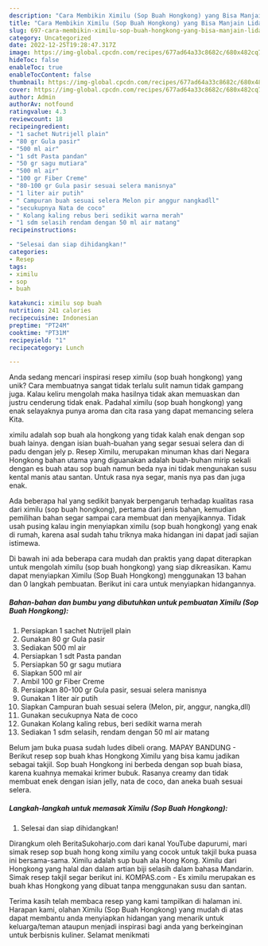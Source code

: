 ```yaml
---
description: "Cara Membikin Ximilu (Sop Buah Hongkong) yang Bisa Manjain Lidah"
title: "Cara Membikin Ximilu (Sop Buah Hongkong) yang Bisa Manjain Lidah"
slug: 697-cara-membikin-ximilu-sop-buah-hongkong-yang-bisa-manjain-lidah
category: Uncategorized
date: 2022-12-25T19:28:47.317Z
image: https://img-global.cpcdn.com/recipes/677ad64a33c8682c/680x482cq70/ximilu-sop-buah-hongkong-foto-resep-utama.jpg
hideToc: false
enableToc: true
enableTocContent: false
thumbnail: https://img-global.cpcdn.com/recipes/677ad64a33c8682c/680x482cq70/ximilu-sop-buah-hongkong-foto-resep-utama.jpg
cover: https://img-global.cpcdn.com/recipes/677ad64a33c8682c/680x482cq70/ximilu-sop-buah-hongkong-foto-resep-utama.jpg
author: Admin
authorAv: notfound
ratingvalue: 4.3
reviewcount: 18
recipeingredient:
- "1 sachet Nutrijell plain"
- "80 gr Gula pasir"
- "500 ml air"
- "1 sdt Pasta pandan"
- "50 gr sagu mutiara"
- "500 ml air"
- "100 gr Fiber Creme"
- "80-100 gr Gula pasir sesuai selera manisnya"
- "1 liter air putih"
- " Campuran buah sesuai selera Melon pir anggur nangkadll"
- "secukupnya Nata de coco"
- " Kolang kaling rebus beri sedikit warna merah"
- "1 sdm selasih rendam dengan 50 ml air matang"
recipeinstructions:

- "Selesai dan siap dihidangkan!"
categories:
- Resep
tags:
- ximilu
- sop
- buah

katakunci: ximilu sop buah 
nutrition: 241 calories
recipecuisine: Indonesian
preptime: "PT24M"
cooktime: "PT31M"
recipeyield: "1"
recipecategory: Lunch

---
```





Anda sedang mencari inspirasi resep ximilu (sop buah hongkong) yang unik? Cara membuatnya sangat tidak terlalu sulit namun tidak gampang juga. Kalau keliru mengolah maka hasilnya tidak akan memuaskan dan justru cenderung tidak enak. Padahal ximilu (sop buah hongkong) yang enak selayaknya punya aroma dan cita rasa yang dapat memancing selera Kita.





ximilu adalah sop buah ala hongkong yang tidak kalah enak dengan sop buah lainya. dengan isian buah-buahan yang segar sesuai selera dan di padu dengan jely p. Resep Ximilu, merupakan minuman khas dari Negara Hongkong bahan utama yang diguanakan adalah buah-buhan mirip sekali dengan es buah atau sop buah namun beda nya ini tidak mengunakan susu kental manis atau santan. Untuk rasa nya segar, manis nya pas dan juga enak.

Ada beberapa hal yang sedikit banyak berpengaruh terhadap kualitas rasa dari ximilu (sop buah hongkong), pertama dari jenis bahan, kemudian pemilihan bahan segar sampai cara membuat dan menyajikannya. Tidak usah pusing kalau ingin menyiapkan ximilu (sop buah hongkong) yang enak di rumah, karena asal sudah tahu triknya maka hidangan ini dapat jadi sajian istimewa.






Di bawah ini ada beberapa cara mudah dan praktis yang dapat diterapkan untuk mengolah ximilu (sop buah hongkong) yang siap dikreasikan. Kamu dapat menyiapkan Ximilu (Sop Buah Hongkong) menggunakan 13 bahan dan 0 langkah pembuatan. Berikut ini cara untuk menyiapkan hidangannya.

<!--inarticleads1-->

##### Bahan-bahan dan bumbu yang dibutuhkan untuk pembuatan Ximilu (Sop Buah Hongkong):

1. Persiapkan 1 sachet Nutrijell plain
1. Gunakan 80 gr Gula pasir
1. Sediakan 500 ml air
1. Persiapkan 1 sdt Pasta pandan
1. Persiapkan 50 gr sagu mutiara
1. Siapkan 500 ml air
1. Ambil 100 gr Fiber Creme
1. Persiapkan 80-100 gr Gula pasir, sesuai selera manisnya
1. Gunakan 1 liter air putih
1. Siapkan  Campuran buah sesuai selera (Melon, pir, anggur, nangka,dll)
1. Gunakan secukupnya Nata de coco
1. Gunakan  Kolang kaling rebus, beri sedikit warna merah
1. Sediakan 1 sdm selasih, rendam dengan 50 ml air matang


Belum jam buka puasa sudah ludes dibeli orang. MAPAY BANDUNG - Berikut resep sop buah khas Hongkong Ximilu yang bisa kamu jadikan sebagai takjil. Sop buah Hongkong ini berbeda dengan sop buah biasa, karena kuahnya memakai krimer bubuk. Rasanya creamy dan tidak membuat enek dengan isian jelly, nata de coco, dan aneka buah sesuai selera. 

<!--inarticleads2-->

##### Langkah-langkah untuk memasak Ximilu (Sop Buah Hongkong):


1. Selesai dan siap dihidangkan!

Dirangkum oleh BeritaSukoharjo.com dari kanal YouTube dapurumi, mari simak resep sop buah hong kong ximilu yang cocok untuk takjil buka puasa ini bersama-sama. Ximilu adalah sup buah ala Hong Kong. Ximilu dari Hongkong yang halal dan dalam artian biji selasih dalam bahasa Mandarin. Simak resep takjil segar berikut ini. KOMPAS.com - Es ximilu merupakan es buah khas Hongkong yang dibuat tanpa menggunakan susu dan santan. 

Terima kasih telah membaca resep yang kami tampilkan di halaman ini. Harapan kami, olahan Ximilu (Sop Buah Hongkong) yang mudah di atas dapat membantu anda menyiapkan hidangan yang menarik untuk keluarga/teman ataupun menjadi inspirasi bagi anda yang berkeinginan untuk berbisnis kuliner. Selamat menikmati
